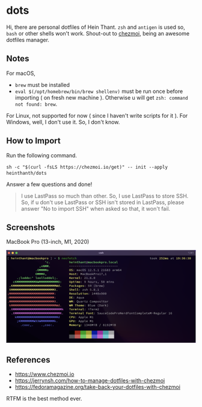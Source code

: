 # dots

Hi, there are personal dotfiles of Hein Thant. `zsh` and `antigen` is used so, `bash` or other shells won't work. Shout-out to [chezmoi](https://github.com/twpayne/chezmoi), being an awesome dotfiles manager.

## Notes

For macOS,

- `brew` must be installed
- `eval $(/opt/homebrew/bin/brew shellenv)` must be run once before importing ( on fresh new machine ). Otherwise u will get `zsh: command not found: brew`.

For Linux, not supported for now ( since I haven't write scripts for it ). For Windows, well, I don't use it. So, I don't know.

## How to Import

Run the following command.

```shell
sh -c "$(curl -fsLS https://chezmoi.io/get)" -- init --apply heinthanth/dots
```

Answer a few questions and done!

> I use LastPass so much than other. So, I use LastPass to store SSH. So, if u don't use LastPass or SSH isn't stored in LastPass, please answer "No to import SSH" when asked so that, it won't fail.

## Screenshots

MacBook Pro (13-inch, M1, 2020)

![MacBook Pro (13-inch, M1, 2020)](screenshots/macos.png)

## References

- <https://www.chezmoi.io>
- <https://jerrynsh.com/how-to-manage-dotfiles-with-chezmoi>
- <https://fedoramagazine.org/take-back-your-dotfiles-with-chezmoi>

RTFM is the best method ever.
